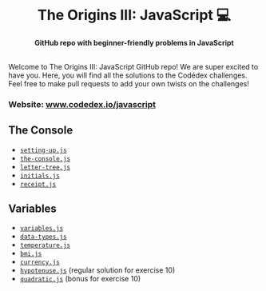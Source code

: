 <div align="center">
  <br>
  <h1>The Origins III: JavaScript 💻</h1>
  <strong>GitHub repo with beginner-friendly problems in JavaScript</strong>
</div>
<br>

Welcome to The Origins III: JavaScript GitHub repo! We are super excited to have you. Here, you will find all the solutions to the Codédex challenges. Feel free to make pull requests to add your own twists on the challenges!

### Website: www.codedex.io/javascript

## The Console

- [`setting-up.js`](https://github.com/codedex-io/javascript-101/blob/main/1-the-console/01-setting-up.js)
- [`the-console.js`](https://github.com/codedex-io/javascript-101/blob/main/1-the-console/02-the-console.js)
- [`letter-tree.js`](https://github.com/codedex-io/javascript-101/blob/main/1-the-console/03-letter-tree.js)
- [`initials.js`](https://github.com/codedex-io/javascript-101/blob/main/1-the-console/04-initials.js)
- [`receipt.js`](https://github.com/codedex-io/javascript-101/blob/main/1-the-console/05-receipt.js)

## Variables

- [`variables.js`](https://github.com/codedex-io/javascript-101/blob/main/2-variables/06-variables.js)
- [`data-types.js`](https://github.com/codedex-io/javascript-101/blob/main/2-variables/07-data-types.js)
- [`temperature.js`](https://github.com/codedex-io/javascript-101/blob/main/2-variables/08-temperature.js)
- [`bmi.js`](https://github.com/codedex-io/javascript-101/blob/main/2-variables/09-bmi.js)
- [`currency.js`](https://github.com/codedex-io/javascript-101/blob/main/2-variables/10-currency.js)
- [`hypotenuse.js`](https://github.com/codedex-io/javascript-101/blob/main/2-variables/10-hypotenuse.js) (regular solution for exercise 10)
- [`quadratic.js`](https://github.com/codedex-io/javascript-101/blob/main/2-variables/10-quadratic.js) (bonus for exercise 10)

